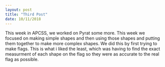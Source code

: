 ```yaml
---
layout: post
title: "Third Post"
date: 10/11/2018
---
```


This week in APCSS, we worked on Pyrat some more. This week we focused on making simple shapes and then using those shapes and putting 
them together to make more complex shapes. We did this by first trying to make flags. This is what i liked the least, which was having to 
find the exact measurment of each shape on the flag so they were as accurate to the real flag as possible.
